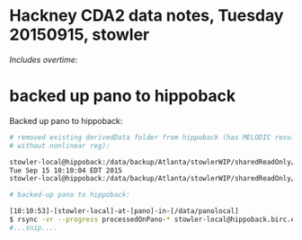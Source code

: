 # Hackney CDA2 data notes, Tuesday 20150915, stowler

_Includes overtime:_



# backed up pano to hippoback

Backed up pano to hippoback:

```bash
# removed existing derivedData folder from hippoback (has MELODIC results
# without nonlinear reg):

stowler-local@hippoback:/data/backup/Atlanta/stowlerWIP/sharedReadOnly/processedOnPano-hackney$ date
Tue Sep 15 10:10:04 EDT 2015
stowler-local@hippoback:/data/backup/Atlanta/stowlerWIP/sharedReadOnly/processedOnPano-hackney$ rm -fr derivedData

# backed-up pano to hippoback:

[10:10:53]-[stowler-local]-at-[pano]-in-[/data/panolocal]
$ rsync -vr --progress processedOnPano-* stowler-local@hippoback.birc.emory.edu:/data/backup/Atlanta/stowlerWIP/sharedReadOnly/
#...snip....

```
